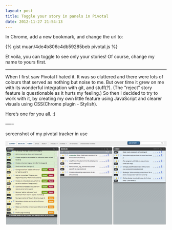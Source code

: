 ```yaml
---
layout: post
title: Toggle your story in panels in Pivotal
date: 2012-11-27 21:54:13
---
```


In Chrome, add a new bookmark, and change the url to:

{% gist muan/4de4b806c4db59285beb pivotal.js %}

Et voila, you can toggle to see only your stories! Of course, change my name to yours first.

---

When I first saw Pivotal I hated it. It was so cluttered and there were lots of colours that served as nothing but noise to me. But over time it grew on me with its wonderful integration with git, and stuff(?). (The “reject” story feature is questionable as it hurts my feeling.) So then I decided to try to work with it, by creating my own little feature using JavaScript and clearer visuals using CSS(Chrome plugin - Stylish).

Here’s one for you all. :)

—--

screenshot of my pivotal tracker in use

![screenshot](/images/12112701.png)